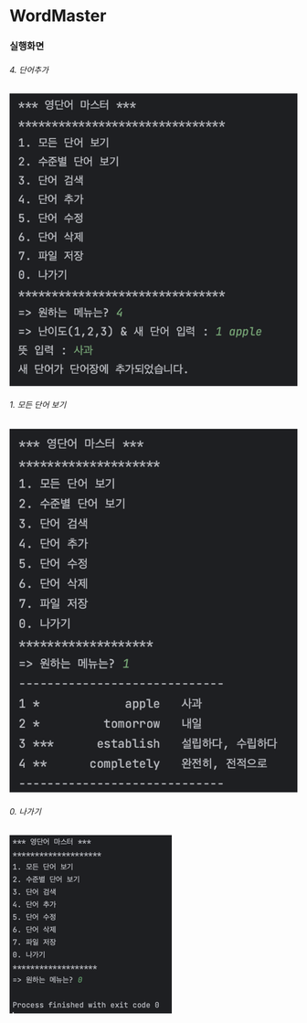 # WordMaster
### 실행화면

###### 4. 단어추가
<img src = "images/menu4.png"/>

###### 1. 모든 단어 보기
<img src = "images/menu1.png"/>

###### 0. 나가기
<img src = "images/menu0.png"/>